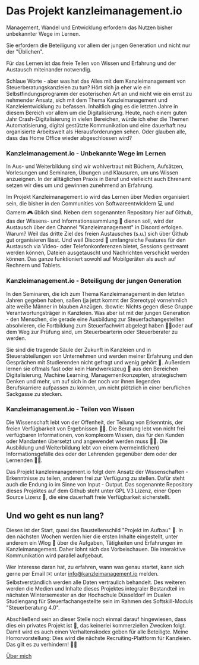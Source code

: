 # Das Projekt kanzleimanagement.io

Management, Wandel und Entwicklung erfordern das Nutzen bisher unbekannter Wege im Lernen.

Sie erfordern die Beteiligung vor allem der jungen Generation und nicht nur der "Üblichen".

Für das Lernen ist das freie Teilen von Wissen und Erfahrung und der Austausch miteinander notwendig.

Schlaue Worte - aber was hat das Alles mit dem Kanzleimanagement von Steuerberatungskanzleien zu tun? Hört sich ja eher wie ein Selbstfindungsprogramm der esoterischen Art an und nicht wie ein ernst zu nehmender Ansatz, sich mit dem Thema Kanzleimanagement und Kanzleientwicklung zu befassen. Inhaltlich ging es die letzten Jahre in diesem Bereich vor allem um die Digitalisierung. Heute, nach einem guten Jahr Crash-Digitalisierung in vielen Bereichen, würde ich eher die Themen Automatisierung, digital gestützte Kommunikation und eine dauerhaft neu organisierte Arbeitswelt als Herausforderungen sehen. Oder glauben alle, dass das Home Office wieder abgeschlossen wird? 

### Kanzleimanagement.io - Unbekannte Wege im Lernen
In Aus- und Weiterbildung sind wir wohlvertraut mit Büchern, Aufsätzen, Vorlesungen und Seminaren, Übungen und Klausuren, um uns Wissen anzueignen. In der alltäglichen Praxis in Beruf und vielleicht auch Ehrenamt setzen wir dies um und gewinnen zunehmend an Erfahrung. 

Im Projekt Kanzleimanagement.io wird das Lernen über Medien organisiert sein, die bisher in den Communities von Softwareentwicklern 💻 und Gamern 🎮 üblich sind. Neben dem sogenannten Repository hier auf Github, das der Wissens- und Informationssammlung 📘 dienen soll, wird der Austausch über den Channel "Kanzleimanagement" in Discord erfolgen. Warum? Weil das dritte Ziel des freien Austausches (s.u.) sich über Github gut organisieren lässt. Und weil Discord 🥏 umfangreiche Features für den Austausch via Video- oder Telefonkonferenzen bietet, Sessions gestreamt werden können, Dateien ausgetauscht und Nachrichten verschickt werden können. Das ganze funktioniert sowohl auf Mobilgeräten als auch auf Rechnern und Tablets.

### Kanzleimanagement.io - Beteiligung der jungen Generation
In den Seminaren, die ich zum Thema Kanzleimanagement in den letzten Jahren gegeben haben, saßen (ja jetzt kommt der Stereotyp) vornehmlich alte weiße Männer in blauben Anzügen. :bowtie: Nichts gegen diese Gruppe Verantwortungsträger in Kanzleien. Was aber ist mit der jungen Generation - den Menschen, die gerade eine Ausbildung zur Steuerfachangestellten absolvieren, die Fortbildung zum Steuerfachwirt abgelegt haben 🧑‍🎓oder auf dem Weg zur Prüfung sind, um Steuerbearterin oder Steuerberater zu werden. 

Sie sind die tragende Säule der Zukunft in Kanzleien und in Steuerabteilungen von Unternehmen und werden meiner Erfahrung und den Gesprächen mit Studierenden nicht gefragt und wenig gehört 🦻. Außerdem lernen sie oftmals fast oder kein Handwerkszeug 🔨 aus den Bereichen Digitalisierung, Machine Learning, Managementkonzepten, strategischem Denken und mehr, um auf sich in der noch vor ihnen liegenden Berufskarriere aufpassen zu können, um nicht plötzlich in einer beruflichen Sackgasse zu stecken. 

### Kanzleimanagement.io - Teilen von Wissen
Die Wissenschaft lebt von der Offenheit, der Teilung von Erkenntnis, der freien Verfügbarkeit von Ergebnissen 🧑‍🔬. Die Beratung lebt von nicht frei verfügbaren Informationen, von komplexem Wissen, das für den Kunden oder Mandanten übersetzt und angewendet werden muss 👩‍💻. Die Ausbildung und Weiterbildung lebt von einem (vermeintlichen) Informationsgefälle des oder der Lehrenden gegenüber dem oder der Lernenden 🧑‍🏫. 

Das Projekt kanzleimanagement.io folgt dem Ansatz der Wissenschaften - Erkenntnisse zu teilen, anderen frei zur Verfügung zu stellen. Dafür steht auch die Endung io im Sinne von Input - Output. Das sogenannte Repository dieses Projektes auf dem Github steht unter GPL V3 Lizenz, einer Open Source Lizenz 📂, die eine dauerhaft freie Verfügbarkeit sicherstellt. 

## Und wo geht es nun lang?
Dieses ist der Start, quasi das Baustellenschild "Projekt im Aufbau" 🚧. In den nächsten Wochen werden hier die ersten Inhalte eingestellt, unter anderem ein Wlog 📝 über die Aufgaben, Tätigkeiten und Erfahrungen im Kanzleimanagement. Daher lohnt sich das Vorbeischauen. Die interaktive Kommunikation wird parallel aufgebaut. 

Wer Interesse daran hat, zu erfahren, wann was genau startet, kann sich gerne per Email ✉️ unter info@kanzleimanagement.io melden. Selbstverständlich werden alle Daten vertraulich behandelt. Des weiteren werden die Medien und Inhalte dieses Projektes integraler Bestandteil im nächsten Wintersemester an der Hochschule Düsseldorf im Dualen Studiengang für Steuerfachangestellte sein im Rahmen des Softskill-Moduls "Steuerberatung 4.0".

Abschließend sein an dieser Stelle noch einmal darauf hingewiesen, dass dies ein privates Projekt ist 👵, das keinerlei kommerziellen Zwecken folgt. Damit wird es auch einen Verhaltenskodex geben für alle Beteiligte. Meine Horrorvorstellung: Dies wird die nächste Recruiting-Plattform für Kanzleien. Das gilt es zu verhindern! 💂‍♀️


[Über mich](README.md)


